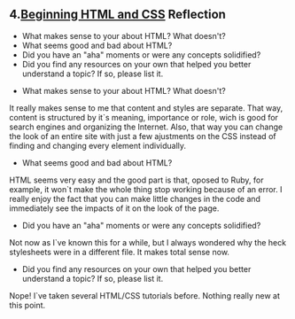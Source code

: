 ## 4.[Beginning HTML and CSS](4_beginning_HTML_CSS/readme.mc) Reflection

* What makes sense to your about HTML? What doesn't? 
* What seems good and bad about HTML?
* Did you have an "aha" moments or were any concepts solidified?
* Did you find any resources on your own that helped you better understand a topic? If so, please list it.

<!-- Add your reflection here. Remove the comment markers -->

* What makes sense to your about HTML? What doesn't?

It really makes sense to me that content and styles are separate. That way, content is structured by it`s meaning, importance or role, wich is good for search engines and organizing the Internet. Also, that way you can change the look of an entire site with just a few ajustments on the CSS instead of finding and changing every element individually.

* What seems good and bad about HTML?

HTML seems very easy and the good part is that, oposed to Ruby, for example, it won`t make the whole thing stop working because of an error. I really enjoy the fact that you can make little changes in the code and immediately see the impacts of it on the look of the page.

* Did you have an "aha" moments or were any concepts solidified?

Not now as I`ve known this for a while, but I always wondered why the heck stylesheets were in a different file. It makes total sense now.

* Did you find any resources on your own that helped you better understand a topic? If so, please list it.

Nope! I`ve taken several HTML/CSS tutorials before. Nothing really new at this point.
